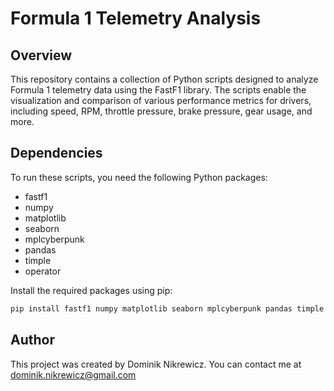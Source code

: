 # Formula 1 Telemetry Analysis

## Overview

This repository contains a collection of Python scripts designed to analyze Formula 1 telemetry data using the FastF1 library. The scripts enable the visualization and comparison of various performance metrics for drivers, including speed, RPM, throttle pressure, brake pressure, gear usage, and more.

## Dependencies

To run these scripts, you need the following Python packages:

- fastf1
- numpy
- matplotlib
- seaborn
- mplcyberpunk
- pandas
- timple
- operator

Install the required packages using pip:

```sh
pip install fastf1 numpy matplotlib seaborn mplcyberpunk pandas timple
```

## Author
This project was created by Dominik Nikrewicz. You can contact me at dominik.nikrewicz@gmail.com
